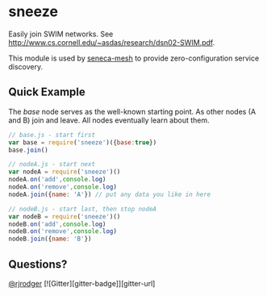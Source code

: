 # sneeze

Easily join SWIM networks. See
http://www.cs.cornell.edu/~asdas/research/dsn02-SWIM.pdf.

This module is used by [seneca-mesh](https://github.com/rjrodger/seneca-mesh)
to provide zero-configuration service discovery.

## Quick Example

The *base* node serves as the well-known starting point. As other
nodes (A and B) join and leave. All nodes eventually learn about them.

```js
// base.js - start first
var base = require('sneeze')({base:true})
base.join()

// nodeA.js - start next
var nodeA = require('sneeze')()
nodeA.on('add',console.log)
nodeA.on('remove',console.log)
nodeA.join({name: 'A'}) // put any data you like in here

// nodeB.js - start last, then stop nodeA
var nodeB = require('sneeze')()
nodeB.on('add',console.log)
nodeB.on('remove',console.log)
nodeB.join({name: 'B'})
```




## Questions?

[@rjrodger](https://twitter.com/rjrodger)
[![Gitter][gitter-badge]][gitter-url]






